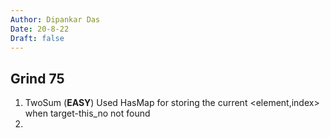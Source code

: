 ```yaml
---
Author: Dipankar Das
Date: 20-8-22
Draft: false
---
```


Grind 75
---

1. TwoSum (**EASY**) Used HasMap for storing the current <element,index> when target-this_no not found
2. 